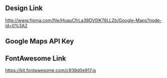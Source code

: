 ## Design Link
http://www.figma.com/file/HuauCfrLa39DV0lK76LLZb/Google-Maps?node-id=0%3A2

## Google Maps API Key

## FontAwesome Link

https://kit.fontawesome.com/c939d0e917.js

